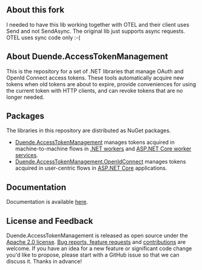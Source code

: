 ## About this fork

I needed to have this lib working together with OTEL and their client uses Send and not SendAsync. 
The original lib just supports async requests. OTEL uses sync code only :-(


## About Duende.AccessTokenManagement
This is the repository for a set of .NET libraries that manage OAuth and OpenId
Connect access tokens. These tools automatically acquire new tokens when old
tokens are about to expire, provide conveniences for using the current token
with HTTP clients, and can revoke tokens that are no longer needed.

## Packages
The libraries in this repository are distributed as NuGet packages.

- [Duende.AccessTokenManagement](https://www.nuget.org/packages/Duende.AccessTokenManagement) manages tokens acquired in machine-to-machine flows in 
[.NET workers](https://learn.microsoft.com/en-us/dotnet/core/extensions/workers) and [ASP.NET Core worker services](https://learn.microsoft.com/en-us/aspnet/core/fundamentals/host/hosted-services).
- [Duende.AccessTokenManagement.OpenIdConnect](https://www.nuget.org/packages/Duende.AccessTokenManagement.OpenIdConnect)
manages tokens acquired in user-centric flows in [ASP.NET Core](https://dotnet.microsoft.com/en-us/apps/aspnet)
applications.

## Documentation
Documentation is available [here](https://github.com/DuendeSoftware/Duende.AccessTokenManagement/wiki).

## License and Feedback
Duende.AccessTokenManagement is released as open source under the 
[Apache 2.0 license](https://github.com/DuendeSoftware/Duende.AccessTokenManagement/blob/main/LICENSE). 
[Bug reports, feature requests](https://github.com/DuendeSoftware/Duende.AccessTokenManagement/issues) and 
[contributions](https://github.com/DuendeSoftware/Duende.AccessTokenManagement/pulls) are welcome. 
If you have an idea for a new feature or significant code change you'd like to propose, please start with a 
GitHub issue so that we can discuss it. Thanks in advance!
